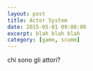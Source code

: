 ```yaml
---
layout: post
title: Actor System
date: 2015-05-01 09:00:00
excerpt: blah blah blah
category: [game, scumm]
---
```


chi sono gli attori?
